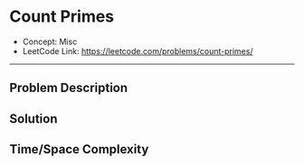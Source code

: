 # Count Primes

- Concept: Misc
- LeetCode Link: https://leetcode.com/problems/count-primes/

---

## Problem Description

## Solution

## Time/Space Complexity

